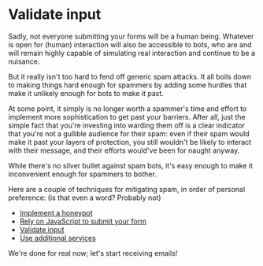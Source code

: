 # Validate input

Sadly, not everyone submitting your forms will be a human being.
Whatever is open for (human) interaction will also be accessible to bots, who are and will remain highly capable of simulating real interaction and continue to be a nuisance.

But it really isn't too hard to fend off generic spam attacks.
It all boils down to making things hard enough for spammers by adding some hurdles that make it unlikely enough for bots to make it past.

At some point, it simply is no longer worth a spammer's time and effort to implement more sophistication to get past your barriers.
After all, just the simple fact that you're investing into warding them off is a clear indicator that you're not a gullible audience for their spam: even if their spam would make it past your layers of protection, you still wouldn't be likely to interact with their message, and their efforts would've been for naught anyway.

While there's no silver bullet against spam bots, it's easy enough to make it inconvenient enough for spammers to bother.

Here are a couple of techniques for mitigating spam, in order of personal preference: (is that even a word? Probably not)

- [Implement a honeypot](2-spam-honeypot.md)
- [Rely on JavaScript to submit your form](2-spam-javascript.md)
- [Validate input](2-spam-validate-input.md)
- [Use additional services](2-spam-services.md)

We're done for real now; let's start receiving emails!
